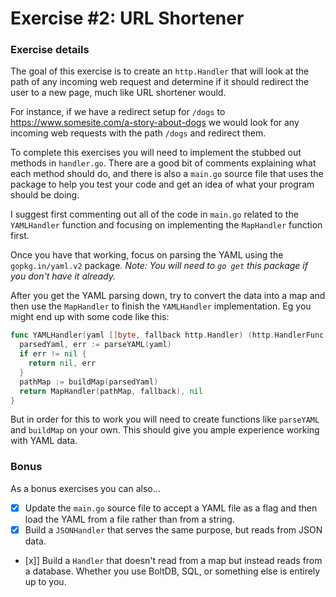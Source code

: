 # Exercise #2: URL Shortener

### Exercise details
The goal of this exercise is to create an `http.Handler` that will look at the path of any incoming web request and determine if it should redirect the user to a new page, much like URL shortener would.

For instance, if we have a redirect setup for `/dogs` to https://www.somesite.com/a-story-about-dogs we would look for any incoming web requests with the path `/dogs` and redirect them.

To complete this exercises you will need to implement the stubbed out methods in `handler.go`. There are a good bit of comments explaining what each method should do, and there is also a `main.go` source file that uses the package to help you test your code and get an idea of what your program should be doing.

I suggest first commenting out all of the code in `main.go` related to the `YAMLHandler` function and focusing on implementing the `MapHandler` function first.

Once you have that working, focus on parsing the YAML using the `gopkg.in/yaml.v2` package. *Note: You will need to `go get` this package if you don't have it already.*

After you get the YAML parsing down, try to convert the data into a map and then use the `MapHandler` to finish the `YAMLHandler` implementation. Eg you might end up with some code like this:
```go
func YAMLHandler(yaml []byte, fallback http.Handler) (http.HandlerFunc, error) {
  parsedYaml, err := parseYAML(yaml)
  if err != nil {
    return nil, err
  }
  pathMap := buildMap(parsedYaml)
  return MapHandler(pathMap, fallback), nil
}
```
But in order for this to work you will need to create functions like `parseYAML` and `buildMap` on your own. This should give you ample experience working with YAML data.

### Bonus
As a bonus exercises you can also...

- [x] Update the `main.go` source file to accept a YAML file as a flag and then load the YAML from a file rather than from a string.
- [x] Build a `JSONHandler` that serves the same purpose, but reads from JSON data.
- [x]] Build a `Handler` that doesn't read from a map but instead reads from a database. Whether you use BoltDB, SQL, or something else is entirely up to you.
